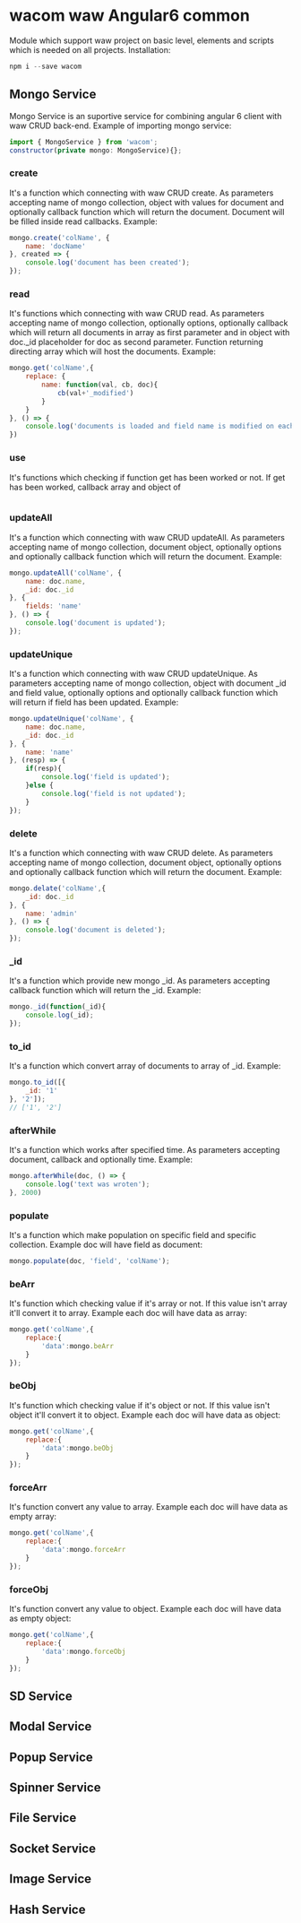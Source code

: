 # wacom waw Angular6 common
Module which support waw project on basic level, elements and scripts which is needed on all projects. Installation:
```javascript
npm i --save wacom
```
## Mongo Service
Mongo Service is an suportive service for combining angular 6 client with waw CRUD back-end. Example of importing mongo service:
```javascript
import { MongoService } from 'wacom';
constructor(private mongo: MongoService){};
```
### create
It's a function which connecting with waw CRUD create. As parameters accepting name of mongo collection, object with values for document and optionally callback function which will return the document. Document will be filled inside read callbacks. Example:
```javascript
mongo.create('colName', {
	name: 'docName'
}, created => {
	console.log('document has been created');
});
```
### read
It's functions which connecting with waw CRUD read. As parameters accepting name of mongo collection, optionally options, optionally callback which will return all documents in array as first parameter and in object with doc._id placeholder for doc as second parameter. Function returning directing array which will host the documents. Example:
```javascript
mongo.get('colName',{
	replace: {
		name: function(val, cb, doc){
			cb(val+'_modified')
		}
	}
}, () => {
	console.log('documents is loaded and field name is modified on each doc.');
})
```
### use
It's functions which checking if function get has been worked or not. If get has been worked, callback array and object of 
```javascript

```
### updateAll
It's a function which connecting with waw CRUD updateAll. As parameters accepting name of mongo collection, document object, optionally options and optionally callback function which will return the document. Example:
```javascript
mongo.updateAll('colName', {
	name: doc.name,
	_id: doc._id
}, {
	fields: 'name'
}, () => {
	console.log('document is updated');
});
```
### updateUnique
It's a function which connecting with waw CRUD updateUnique. As parameters accepting name of mongo collection, object with document _id and field value, optionally options and optionally callback function which will return if field has been updated. Example:
```javascript
mongo.updateUnique('colName', {
	name: doc.name,
	_id: doc._id
}, {
	name: 'name'
}, (resp) => {
	if(resp){
		console.log('field is updated');
	}else {
		console.log('field is not updated');
	} 
});
```
### delete
It's a function which connecting with waw CRUD delete. As parameters accepting name of mongo collection, document object, optionally options and optionally callback function which will return the document. Example:
```javascript
mongo.delate('colName',{
	_id: doc._id
}, {
	name: 'admin'
}, () => {
	console.log('document is deleted');
});
```
### _id
It's a function which provide new mongo _id. As parameters accepting callback function which will return the _id. Example:
```javascript
mongo._id(function(_id){
	console.log(_id);
});
```
### to_id
It's a function which convert array of documents to array of _id. Example:
```javascript
mongo.to_id([{
	_id: '1'
}, '2']);
// ['1', '2']
```
### afterWhile
It's a function which works after specified time. As parameters accepting document, callback and optionally time. Example:
```javascript
mongo.afterWhile(doc, () => {
	console.log('text was wroten');
}, 2000)
```
### populate
It's a function which make population on specific field and specific collection. Example doc will have field as document: 
```javascript
mongo.populate(doc, 'field', 'colName');
```
### beArr
It's function which checking value if it's array or not. If this value isn't array it'll convert it to array. Example each doc will have data as array:
```javascript
mongo.get('colName',{
	replace:{
		'data':mongo.beArr
	}
});
```
### beObj
It's function which checking value if it's object or not. If this value isn't object it'll convert it to object. Example each doc will have data as object:
```javascript
mongo.get('colName',{
	replace:{
		'data':mongo.beObj
	}
});
```
### forceArr
It's function convert any value to array. Example each doc will have data as empty array:
```javascript
mongo.get('colName',{
	replace:{
		'data':mongo.forceArr
	}
});
```
### forceObj
It's function convert any value to object. Example each doc will have data as empty object:
```javascript
mongo.get('colName',{
	replace:{
		'data':mongo.forceObj
	}
});
```
## SD Service
## Modal Service
## Popup Service
## Spinner Service
## File Service
## Socket Service
## Image Service
## Hash Service
